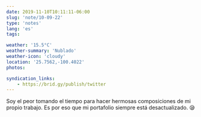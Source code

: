 ```yaml
---
date: 2019-11-10T10:11:11-06:00
slug: 'note/10-09-22'
type: 'notes'
lang: 'es'
tags:

weather: '15.5°C'
weather-summary: 'Nublado'
weather-icon: 'cloudy'
location: '25.7562,-100.4022'
photos:

syndication_links:
    - https://brid.gy/publish/twitter
---
```

Soy el peor tomando el tiempo para hacer hermosas composiciones de mi propio trabajo. Es por eso que mi portafolio siempre está desactualizado. 😪